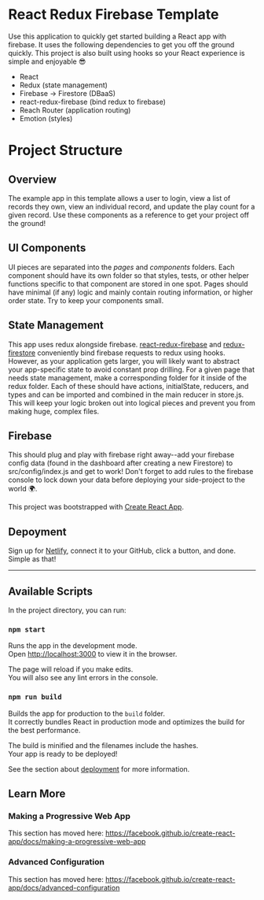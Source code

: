 # React Redux Firebase Template

Use this application to quickly get started building a React app with firebase. It uses the following dependencies to get you off the ground quickly. This project is also built using hooks so your React experience is simple and enjoyable 😎

- React
- Redux (state management)
- Firebase -> Firestore (DBaaS)
- react-redux-firebase (bind redux to firebase)
- Reach Router (application routing)
- Emotion (styles)

# Project Structure

## Overview

The example app in this template allows a user to login, view a list of records they own, view an individual record, and update the play count for a given record. Use these components as a reference to get your project off the ground!

## UI Components

UI pieces are separated into the _pages_ and _components_ folders. Each component should have its own folder so that styles, tests, or other helper functions specific to that component are stored in one spot. Pages should have minimal (if any) logic and mainly contain routing information, or higher order state. Try to keep your components small.

## State Management

This app uses redux alongside firebase. [react-redux-firebase](https://github.com/prescottprue/react-redux-firebase) and [redux-firestore](https://github.com/prescottprue/redux-firestore) conveniently bind firebase requests to redux using hooks. However, as your application gets larger, you will likely want to abstract your app-specific state to avoid constant prop drilling. For a given page that needs state management, make a corresponding folder for it inside of the redux folder. Each of these should have actions, initialState, reducers, and types and can be imported and combined in the main reducer in store.js. This will keep your logic broken out into logical pieces and prevent you from making huge, complex files.

## Firebase

This should plug and play with firebase right away--add your firebase config data (found in the dashboard after creating a new Firestore) to src/config/index.js and get to work! Don't forget to add rules to the firebase console to lock down your data before deploying your side-project to the world 🌍.

This project was bootstrapped with [Create React App](https://github.com/facebook/create-react-app).

## Depoyment
Sign up for [Netlify](https://www.netlify.com/), connect it to your GitHub, click a button, and done. Simple as that! 

---

## Available Scripts

In the project directory, you can run:

### `npm start`

Runs the app in the development mode.<br />
Open [http://localhost:3000](http://localhost:3000) to view it in the browser.

The page will reload if you make edits.<br />
You will also see any lint errors in the console.

### `npm run build`

Builds the app for production to the `build` folder.<br />
It correctly bundles React in production mode and optimizes the build for the best performance.

The build is minified and the filenames include the hashes.<br />
Your app is ready to be deployed!

See the section about [deployment](https://facebook.github.io/create-react-app/docs/deployment) for more information.

## Learn More

### Making a Progressive Web App

This section has moved here: https://facebook.github.io/create-react-app/docs/making-a-progressive-web-app

### Advanced Configuration

This section has moved here: https://facebook.github.io/create-react-app/docs/advanced-configuration
